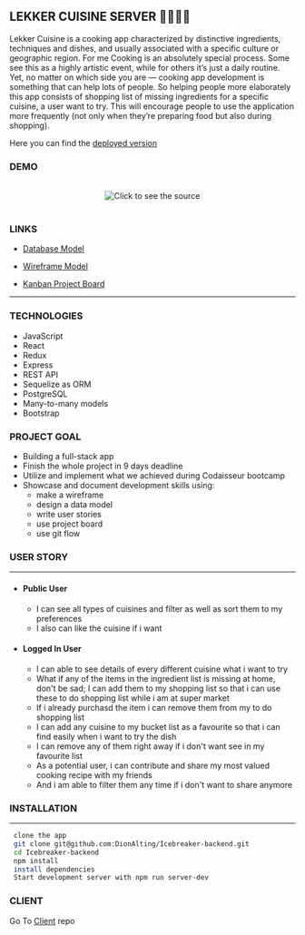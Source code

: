 ## LEKKER CUISINE SERVER 🥕🥗👩‍🍳

Lekker Cuisine is a cooking app characterized by distinctive ingredients, techniques and dishes, and usually associated with a specific culture or geographic region. For me Cooking is an absolutely special process. Some see this as a highly artistic event, while for others it’s just a daily routine. Yet, no matter on which side you are — cooking app development is something that can help lots of people. So helping people more elaborately this app consists of shopping list of missing ingredients for a specific cuisine, a user want to try. This will encourage people to use the application more frequently (not only when they’re preparing food but also during shopping).

Here you can find the [deployed version](https://lekker-cuisine-client.netlify.app/)

### DEMO

<div align="center">
	<br>
		<img src="https://res.cloudinary.com/jessy/image/upload/v1619609777/lek-new_m7x3ad.gif"  alt="Click to see the source">
	</a>
	<br>
</div>

<br/>

### LINKS

- [Database Model](https://dbdiagram.io/d/6069e9a9ecb54e10c33e9ff0)

- [Wireframe Model](https://wireframepro.mockflow.com/view/Ma1bc87249898ec6ac46574131270eeea1617480336067#/page/5b1ab357c49e4ddea9a35aafe671a938)

- [Kanban Project Board](https://github.com/TAZKIAJESSY/lekker-cuisine-frontend/projects/4)

---

### TECHNOLOGIES

- JavaScript
- React
- Redux
- Express
- REST API
- Sequelize as ORM
- PostgreSQL
- Many-to-many models
- Bootstrap

### PROJECT GOAL

- Building a full-stack app
- Finish the whole project in 9 days deadline
- Utilize and implement what we achieved during Codaisseur bootcamp
- Showcase and document development skills using:
  - make a wireframe
  - design a data model
  - write user stories
  - use project board
  - use git flow

### USER STORY

---

- #### Public User

  - I can see all types of cuisines and filter as well as sort them to my preferences
  - I also can like the cuisine if i want

- #### Logged In User
  - I can able to see details of every different cuisine what i want to try
  - What if any of the items in the ingredient list is missing at home, don't be sad; I can add them to my shopping list so that i can use these to do shopping list while i am at super market
  - If i already purchasd the item i can remove them from my to do shopping list
  - I can add any cuisine to my bucket list as a favourite so that i can find easily when i want to try the dish
  - I can remove any of them right away if i don't want see in my favourite list
  - As a potential user, i can contribute and share my most valued cooking recipe with my friends
  - And i am able to filter them any time if i don't want to share anymore

### INSTALLATION

---

```bash
 clone the app
 git clone git@github.com:DionAlting/Icebreaker-backend.git
 cd Icebreaker-backend
 npm install
 install dependencies
 Start development server with npm run server-dev
```

### CLIENT

Go To [Client](https://github.com/TAZKIAJESSY/lekker-cuisine-frontend) repo
